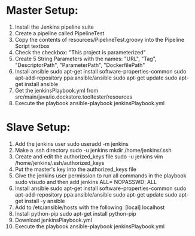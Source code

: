 # Master Setup:
1.  Install the Jenkins pipeline suite
2.  Create a pipeline called PipelineTest
3.  Copy the contents of resources/PipelineTest.groovy into the Pipeline Script textbox
4.  Check the checkbox:  "This project is parameterized"
5.  Create 5 String Parameters with the names: "URL", "Tag", "DescriptorPath", "ParameterPath", "DockerfilePath"
6.  Install ansible
    sudo apt-get install software-properties-common
    sudo apt-add-repository ppa:ansible/ansible
    sudo apt-get update
    sudo apt-get install ansible
7.  Get the jenkinsPlaybook.yml from src/main/java/io.dockstore.tooltester/resources
8.  Execute the playbook
    ansible-playbook jenkinsPlaybook.yml

# Slave Setup:
1. Add the jenkins user
    sudo useradd -m jenkins
2. Make a .ssh directory
    sudo -u jenkins mkdir /home/jenkins/.ssh
3. Create and edit the authorized_keys file
    sudo -u jenkins vim /home/jenkins/.ssh/authorized_keys
4. Put the master's key into the authorized_keys file
5. Give the jenkins user permission to run all commands in the playbook
    sudo visudo and then add jenkins ALL= NOPASSWD: ALL
6. Install ansible
    sudo apt-get install software-properties-common
    sudo apt-add-repository ppa:ansible/ansible
    sudo apt-get update
    sudo apt-get install -y ansible
6. Add to /etc/ansible/hosts with the following:
    [local]
    localhost
7. Install python-pip
    sudo apt-get install python-pip
6. Download jenkinsPlaybook.yml
7. Execute the playbook
    ansible-playbook jenkinsPlaybook.yml
